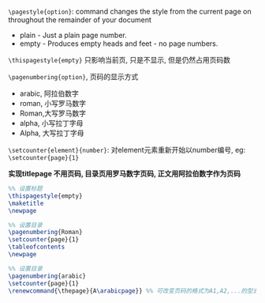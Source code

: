 `\pagestyle{option}`: command changes the style from the current page on throughout the remainder of your document

- plain - Just a plain page number.
- empty - Produces empty heads and feet - no page numbers.

`\thispagestyle{empty}` 只影响当前页, 只是不显示, 但是仍然占用页码数

`\pagenumbering{option}`, 页码的显示方式
- arabic, 阿拉伯数字
- roman, 小写罗马数字
- Roman,大写罗马数字
- alpha, 小写拉丁字母
- Alpha, 大写拉丁字母

`\setcounter{element}{number}`: 对element元素重新开始以number编号, eg: `\setcounter{page}{1}`

**实现titlepage 不用页码, 目录页用罗马数字页码, 正文用阿拉伯数字作为页码**
```Latex
%% 设置标题
\thispagestyle{empty}
\maketitle
\newpage

%% 设置目录
\pagenumbering{Roman}
\setcounter{page}{1}
\tableofcontents
\newpage

%% 设置目录
\pagenumbering{arabic}
\setcounter{page}{1}
\renewcommand{\thepage}{A\arabicpage}} %% 可改变页码的格式为A1,A2,...的型式,直到进行下一次改变为止.
```
